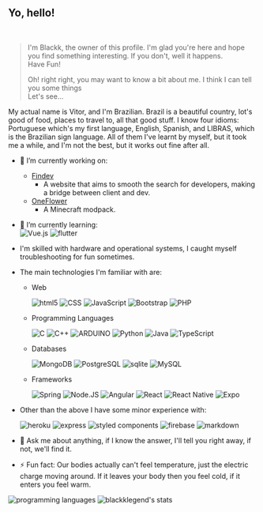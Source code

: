 ## Yo, hello!

<br>

> I'm Blackk, the owner of this profile. I'm glad you're here and hope you find something interesting. 
> If you don't, well it happens.  
> Have Fun!  
> 
> Oh! right right, you may want to know a bit about me. I think I can tell you some things   
> Let's see...

My actual name is Vitor, and I'm Brazilian. Brazil is a beautiful country, lot's good of food, places to travel to, all that good stuff. I know four idioms: Portuguese which's my first language, English, Spanish, and LIBRAS, which is the Brazilian sign language. All of them I've learnt by myself, but it took me a while, and I'm not the best, but it works out fine after all.

- 🔭 I’m currently working on:
  - [Findev](https://findev.com.br) 
    - A website that aims to smooth the search for developers, making a bridge between client and dev.
  - [OneFlower](https://github.com/Blackklegend/Oneflower) 
    - A Minecraft modpack.
  
- 🌱 I’m currently learning:  
  ![Vue.js](https://img.shields.io/badge/Vue.js-35495E?style=for-the-badge&logo=vue.js&logoColor=4FC08D)
  ![flutter](https://img.shields.io/badge/Flutter-02569B?style=for-the-badge&logo=flutter&logoColor=white)

- I'm skilled with hardware and operational systems, I caught myself troubleshooting for fun sometimes.

- The main technologies I'm familiar with are: 

  - Web  
  
    ![html5](https://img.shields.io/badge/HTML5-E34F26?style=for-the-badge&logo=html5&logoColor=white)
    ![CSS](https://img.shields.io/badge/CSS-239120?&style=for-the-badge&logo=css3&logoColor=white&color=blue)
    ![JavaScript](https://img.shields.io/badge/JavaScript-F7DF1E?style=for-the-badge&logo=JavaScript&logoColor=white&labelColor=gray)
    ![Bootstrap](https://img.shields.io/badge/Bootstrap-563D7C?style=for-the-badge&logo=bootstrap&logoColor=white)
    ![PHP](https://img.shields.io/badge/PHP-777BB4?style=for-the-badge&logo=php&logoColor=white)

  - Programming Languages  
  
    ![C](https://img.shields.io/badge/C-00599C?style=for-the-badge&logo=c&logoColor=white)
    ![C++](https://img.shields.io/badge/C%2B%2B-00599C?style=for-the-badge&logo=c%2B%2B&logoColor=white)
    ![ARDUINO](https://img.shields.io/badge/Arduino-00979D?style=for-the-badge&logo=Arduino&logoColor=white)
    ![Python](https://img.shields.io/badge/Python-14354C?style=for-the-badge&logo=python&logoColor=yellow)
    ![Java](https://img.shields.io/badge/Java-ED8B00?style=for-the-badge&logo=OpenJDK&color=blue)
    ![TypeScript](https://img.shields.io/badge/TypeScript-007ACC?style=for-the-badge&logo=typescript&logoColor=white)

  - Databases  
  
    ![MongoDB](https://img.shields.io/badge/MongoDB-4EA94B?style=for-the-badge&logo=mongodb&logoColor=white)
    ![PostgreSQL](https://img.shields.io/badge/PostgreSQL-316192?style=for-the-badge&logo=postgresql&logoColor=white)
    ![sqlite](https://img.shields.io/badge/SQLite-07405E?style=for-the-badge&logo=sqlite&logoColor=white)
    ![MySQL](https://img.shields.io/badge/MySQL-00000F?style=for-the-badge&logo=mysql&logoColor=white)

  - Frameworks  
  
    ![Spring](https://img.shields.io/badge/Spring-6DB33F?style=for-the-badge&logo=spring&logoColor=white)
    ![Node.JS](https://img.shields.io/badge/Node.js-43853D?style=for-the-badge&logo=node.js&logoColor=white)
    ![Angular](https://img.shields.io/badge/Angular-DD0031?style=for-the-badge&logo=angular&logoColor=white)
    ![React](https://img.shields.io/badge/React-20232A?style=for-the-badge&logo=react&logoColor=61DAFB)
    ![React Native](https://img.shields.io/badge/React_Native-20232A?style=for-the-badge&logo=react&logoColor=61DAFB)
    ![Expo](https://img.shields.io/badge/EXPO-4630EB.svg?style=for-the-badge&logo=EXPO&labelColor=black&logoColor=fff)

- Other than the above I have some minor experience with:  
  
  ![heroku](https://img.shields.io/badge/Heroku-430098?style=for-the-badge&logo=heroku&logoColor=white)
  ![express](https://img.shields.io/badge/Express.js-404D59?style=for-the-badge)
  ![styled components](https://img.shields.io/badge/styled--components-DB7093?style=for-the-badge&logo=styled-components&logoColor=white)
  ![firebase](https://img.shields.io/badge/Firebase-039BE5?style=for-the-badge&logo=Firebase&logoColor=white)
  ![markdown](https://img.shields.io/badge/Markdown-000000?style=for-the-badge&logo=markdown&logoColor=white)

- 💬 Ask me about anything, if I know the answer, I'll tell you right away, if not, we'll find it.  

- ⚡ Fun fact: Our bodies actually can't feel temperature, just the electric charge moving around.
If it leaves your body then you feel cold, if it enters you feel warm.


![programming languages](https://github-readme-stats.vercel.app/api/top-langs/?username=blackklegend&layout=compact&theme=synthwave&count_private=true)
![blackklegend's stats](https://github-readme-stats.vercel.app/api?username=blackklegend&count_private=true&show_icons=true&theme=synthwave&hide=stars,contribs)
